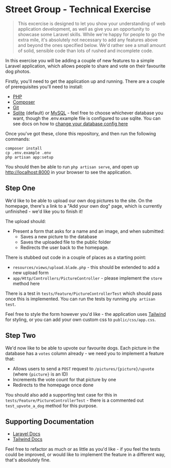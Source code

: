 # Street Group - Technical Exercise

> This excercise is designed to let you show your understanding of web application development,
> as well as give you an opportunity to showcase some Laravel skills. While we're happy for people
> to go the extra mile, it's absolutely not necessary to add any features above and beyond the ones specified
> below. We'd rather see a small amount of solid, sensible code than lots of rushed and incomplete code.

In this exercise you will be adding a couple of new features to a simple Laravel application,
which allows people to share and vote on their favourite dog photos.

Firstly, you'll need to get the application up and running. There are a couple of prerequisites
you'll need to install:

* [PHP](https://www.php.net/manual/en/install.php)
* [Composer](https://getcomposer.org/doc/00-intro.md)
* [Git](https://git-scm.com/book/en/v2/Getting-Started-Installing-Git)
* [Sqlite](https://www.sqlite.org/download.html) (default) or [MySQL](https://dev.mysql.com/doc/mysql-installation-excerpt/8.0/en/) - feel free to choose whichever database you want, though the .env.example file is configured to use sqlite. You can see docs on how to [change your database config here](https://laravel.com/docs/8.x/database)

Once you've got these, clone this repository, and then run the following commands:

```
composer install
cp .env.example .env
php artisan app:setup
```

You should then be able to run `php artisan serve`, and open up [http://localhost:8000](http://localhost:8000) 
in your browser to see the application.

## Step One

We'd like to be able to upload our own dog pictures to the site. On the homepage, there's a link to
a "Add your own dog" page, which is currently unfinished - we'd like you to finish it!

The upload should:

* Present a form that asks for a name and an image, and when submitted:
    * Saves a new picture to the database
    * Saves the uploaded file to the public folder
    * Redirects the user back to the homepage.

There is stubbed out code in a couple of places as a starting point:

* `resources/views/upload.blade.php` - this should be extended to add a new upload form
* `app/Http/Controllers/PictureController` - please implement the `store` method here

There is a test in `tests/Feature/PictureControllerTest` which should pass once this is implemented. 
You can run the tests by running `php artisan test`.

Feel free to style the form however you'd like - the application uses [Tailwind](https://tailwindcss.com/) for 
styling, or you can add your own custom css to `public/css/app.css`.

## Step Two

We'd now like to be able to upvote our favourite dogs. Each picture in the database has a `votes` column
already - we need you to implement a feature that:

* Allows users to send a `POST` request to `/pictures/{picture}/upvote` (where `{picture}` is an ID)
* Increments the vote count for that picture by one
* Redirects to the homepage once done

You should also add a supporting test case for this in `tests/Feature/PictureControllerTest` - there 
is a commented out `test_upvote_a_dog` method for this purpose.

## Supporting Documentation

* [Laravel Docs](https://laravel.com/docs/8.x)
* [Tailwind Docs](https://tailwindcss.com/docs)

Feel free to refactor as much or as little as you'd like - if you feel the tests could be improved, or
would like to implement the feature in a different way, that's absolutely fine. 

